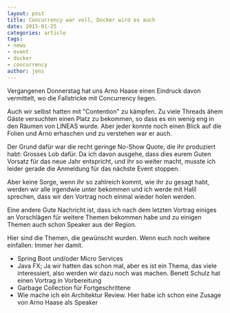 ```yaml
---
layout: post
title: Concurrency war voll, Docker wird es auch
date: 2015-01-25
categories: article
tags:
- news
- event
- docker
- concurrency
author: jens
---
```

Vergangenen Donnerstag hat uns Arno Haase einen Eindruck davon vermittelt, wo die Fallstricke mit Concurrency
liegen.

Auch wir selbst hatten mit "Contention" zu kämpfen. Zu viele Threads ähem Gäste versuchten
einen Platz zu bekommen, so dass es ein wenig eng in den Räumen von LINEAS wurde.
Aber jeder konnte noch einen Blick auf die Folien und Arno erhaschen und zu verstehen
war er auch.

Der Grund dafür war die recht geringe No-Show Quote, die ihr produziert habt: Grosses Lob dafür.
Da ich davon ausgehe, dass dies eurem Guten Vorsatz für das neue Jahr entspricht, und
ihr so weiter macht, musste ich leider gerade die Anmeldung für das nächste Event stoppen.

Aber keine Sorge, wenn ihr so zahlreich kommt, wie ihr zu gesagt habt, werden wir alle irgendwie unter bekommen
und ich werde mit Halil sprechen, dass wir den Vortrag noch einmal wieder holen werden.

Eine andere Gute Nachricht ist, dass ich nach dem letzten Vortrag einiges an Vorschlägen
für weitere Themen bekommen habe und zu einigen Themen auch schon Speaker aus der Region.

Hier sind die Themen, die gewünscht wurden. Wenn euch noch weitere einfallen: Immer her damit.

* Spring Boot und/oder Micro Services
* Java FX; Ja wir hatten das schon mal, aber es ist ein Thema,
    das viele interessiert, also werden wir dazu noch was machen.
    Benett Schulz hat einen Vortrag in Vorbereitung
* Garbage Collection für Fortgeschrittene
* Wie mache ich ein Architektur Review. Hier habe ich schon eine Zusage von Arno Haase als Speaker